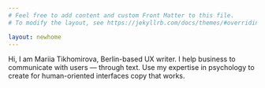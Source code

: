```yaml
---
# Feel free to add content and custom Front Matter to this file.
# To modify the layout, see https://jekyllrb.com/docs/themes/#overriding-theme-defaults

layout: newhome
---
```


Hi, I am Mariia Tikhomirova, Berlin-based UX writer. I help business to communicate with users&nbsp;— through text. Use my expertise in psychology to create for human-oriented interfaces copy that works.

<!-- layout: home -->